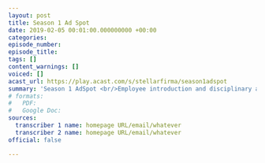 ```yaml
---
layout: post
title: Season 1 Ad Spot
date: 2019-02-05 00:01:00.000000000 +00:00
categories: 
episode_number: 
episode_title: 
tags: []
content_warnings: []
voiced: []
acast_url: https://play.acast.com/s/stellarfirma/season1adspot
summary: 'Season 1 AdSpot <br/>Employee introduction and disciplinary action <br/><br/>Citizen Employee T. Geistman (ID 362884) submits Bio Facsimile David 7 (ID 95847336) to standard disciplinary action. <br/><br/>Content Warning for: <br/> - Comedic violence <br/> - Emotional Abuse'
# formats:
#   PDF: 
#   Google Doc: 
sources:
  transcriber 1 name: homepage URL/email/whatever
  transcriber 2 name: homepage URL/email/whatever
official: false

---
```


